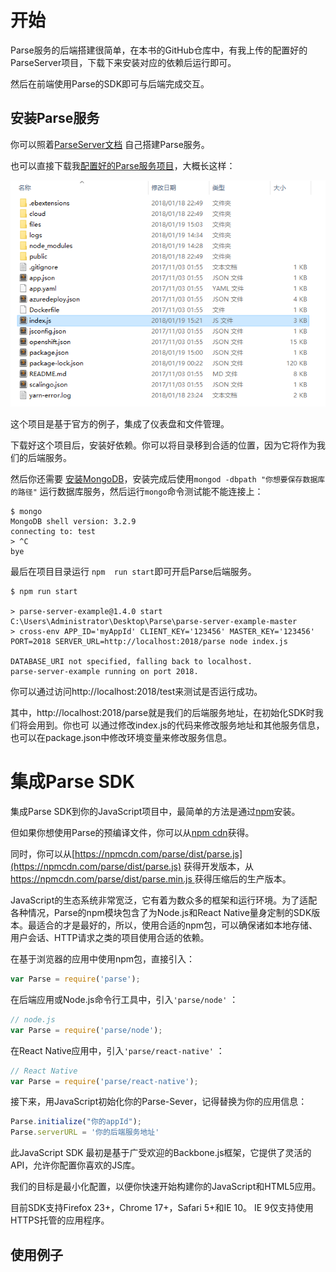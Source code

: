 # 开始

Parse服务的后端搭建很简单，在本书的GitHub仓库中，有我上传的配置好的ParseServer项目，下载下来安装对应的依赖后运行即可。

然后在前端使用Parse的SDK即可与后端完成交互。

## 安装Parse服务

你可以照着[ParseServer文档](http://docs.parseplatform.org/parse-server/guide/) 自己搭建Parse服务。

也可以直接下载我[配置好的Parse服务项目](https://github.com/jaweii/Parse-JavaScript-translation)，大概长这样：

![](/assets/1.png)

这个项目是基于官方的例子，集成了仪表盘和文件管理。

下载好这个项目后，安装好依赖。你可以将目录移到合适的位置，因为它将作为我们的后端服务。

然后你还需要 [安装MongoDB](https://www.mongodb.com/download-center#community)，安装完成后使用`mongod -dbpath "你想要保存数据库的路径"` 运行数据库服务，然后运行`mongo`命令测试能不能连接上：

```
$ mongo
MongoDB shell version: 3.2.9
connecting to: test
> ^C
bye
```

最后在项目目录运行 `npm  run start`即可开启Parse后端服务。

```
$ npm run start

> parse-server-example@1.4.0 start C:\Users\Administrator\Desktop\Parse\parse-server-example-master
> cross-env APP_ID='myAppId' CLIENT_KEY='123456' MASTER_KEY='123456' PORT=2018 SERVER_URL=http://localhost:2018/parse node index.js

DATABASE_URI not specified, falling back to localhost.
parse-server-example running on port 2018.
```

你可以通过访问http://localhost:2018/test来测试是否运行成功。

其中，http://localhost:2018/parse就是我们的后端服务地址，在初始化SDK时我们将会用到。你也可 以通过修改index.js的代码来修改服务地址和其他服务信息，也可以在package.json中修改环境变量来修改服务信息。

# 集成Parse SDK

集成Parse SDK到你的JavaScript项目中，最简单的方法是通过[npm](https://npmjs.org/parse)安装。

但如果你想使用Parse的预编译文件，你可以从[npm cdn](https://npmcdn.com/)获得。

同时，你可以从[https://npmcdn.com/parse/dist/parse.js](https://npmcdn.com/parse/dist/parse.js) 获得开发版本，从[https://npmcdn.com/parse/dist/parse.min.js ](https://npmcdn.com/parse/dist/parse.min.js)获得压缩后的生产版本。

JavaScript的生态系统非常宽泛，它有着为数众多的框架和运行环境。为了适配各种情况，Parse的npm模块包含了为Node.js和React Native量身定制的SDK版本。最适合的才是最好的，所以，使用合适的npm包，可以确保诸如本地存储、用户会话、HTTP请求之类的项目使用合适的依赖。

在基于浏览器的应用中使用npm包，直接引入：

```js
var Parse = require('parse');
```

在后端应用或Node.js命令行工具中，引入`'parse/node'` ：

```js
// node.js
var Parse = require('parse/node');
```

在React Native应用中，引入`'parse/react-native'` ：

```js
// React Native
var Parse = require('parse/react-native');
```

接下来，用JavaScript初始化你的Parse-Sever，记得替换为你的应用信息：

```js
Parse.initialize("你的appId");
Parse.serverURL = '你的后端服务地址'
```

此JavaScript SDK 最初是基于广受欢迎的Backbone.js框架，它提供了灵活的API，允许你配置你喜欢的JS库。

我们的目标是最小化配置，以便你快速开始构建你的JavaScript和HTML5应用。

目前SDK支持Firefox 23+，Chrome 17+，Safari 5+和IE 10。 IE 9仅支持使用HTTPS托管的应用程序。

## 使用例子



